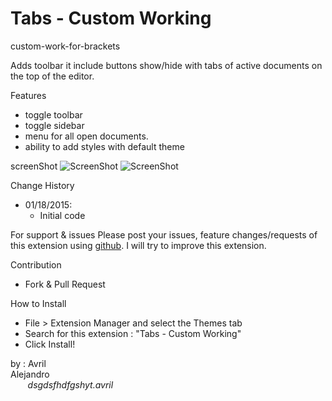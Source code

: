 # Tabs - Custom Working
custom-work-for-brackets

Adds toolbar it include buttons show/hide with tabs of active documents on the top of the editor.

Features
* toggle toolbar
* toggle sidebar
* menu for all open documents.
* ability to add styles with default theme

screenShot
![ScreenShot](https://raw.githubusercontent.com/DH3ALEJANDRO/custom-work-for-brackets/master/screenshoot/normal.png)
![ScreenShot](https://raw.githubusercontent.com/DH3ALEJANDRO/custom-work-for-brackets/master/screenshoot/total%20example.gif)

Change History
* 01/18/2015:
   * Initial code

For support & issues
Please post your issues, feature changes/requests of this extension using [github](https://github.com/DH3ALEJANDRO/custom-work-for-brackets/issues). I will try to improve this extension.

Contribution
 - Fork & Pull Request

How to Install
  - File > Extension Manager and select the Themes tab
  - Search for this extension : "Tabs - Custom Working"
  - Click Install!

by : Avril Alejandro&nbsp;&nbsp;&nbsp;&nbsp;&nbsp;&nbsp;&nbsp;&nbsp;&nbsp;&nbsp;&nbsp;&nbsp;&nbsp;&nbsp;&nbsp;&nbsp;&nbsp;&nbsp;&nbsp;&nbsp;&nbsp;&nbsp;&nbsp;&nbsp;&nbsp;&nbsp;&nbsp;&nbsp;&nbsp;&nbsp;&nbsp;&nbsp;&nbsp;&nbsp;&nbsp;&nbsp;&nbsp;&nbsp;&nbsp;&nbsp;&nbsp;&nbsp;&nbsp;&nbsp;&nbsp;&nbsp;&nbsp;&nbsp;&nbsp;&nbsp;&nbsp;&nbsp;&nbsp;&nbsp;&nbsp;&nbsp;&nbsp;&nbsp;&nbsp;&nbsp;&nbsp;&nbsp;&nbsp;&nbsp;&nbsp;&nbsp;&nbsp;&nbsp;&nbsp;&nbsp;&nbsp;&nbsp;&nbsp;&nbsp;&nbsp;&nbsp;&nbsp;&nbsp;&nbsp;&nbsp;&nbsp;&nbsp;&nbsp;&nbsp;&nbsp;&nbsp;&nbsp;&nbsp;&nbsp;&nbsp;&nbsp;&nbsp;&nbsp;&nbsp;&nbsp;&nbsp;&nbsp;&nbsp;&nbsp;&nbsp;&nbsp;&nbsp;&nbsp;&nbsp;&nbsp;&nbsp;&nbsp;&nbsp;&nbsp;&nbsp;&nbsp;&nbsp;&nbsp;&nbsp;&nbsp;&nbsp;&nbsp;&nbsp;&nbsp;*dsgdsfhdfgshyt.avril*
